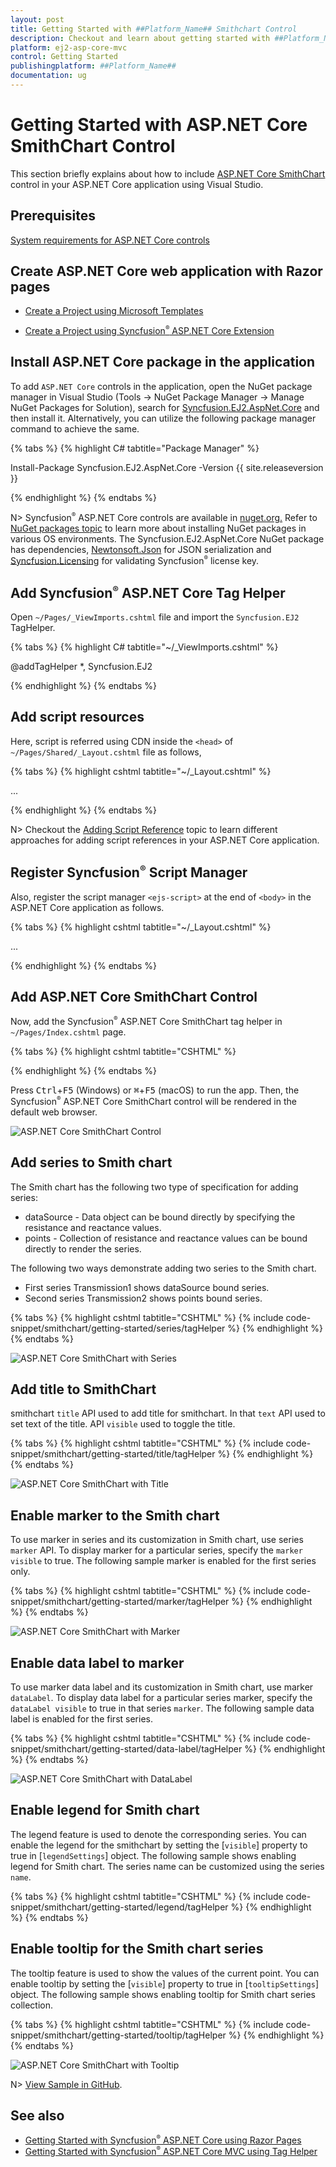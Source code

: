 ```yaml
---
layout: post
title: Getting Started with ##Platform_Name## Smithchart Control
description: Checkout and learn about getting started with ##Platform_Name## Smithchart control of Syncfusion Essential JS 2 and more details.
platform: ej2-asp-core-mvc
control: Getting Started
publishingplatform: ##Platform_Name##
documentation: ug
---
```



# Getting Started with ASP.NET Core SmithChart Control

This section briefly explains about how to include [ASP.NET Core SmithChart](https://www.syncfusion.com/aspnet-core-ui-controls/smith-chart) control in your ASP.NET Core application using Visual Studio.

## Prerequisites

[System requirements for ASP.NET Core controls](https://ej2.syncfusion.com/aspnetcore/documentation/system-requirements)

## Create ASP.NET Core web application with Razor pages

* [Create a Project using Microsoft Templates](https://learn.microsoft.com/en-us/aspnet/core/tutorials/razor-pages/razor-pages-start?view=aspnetcore-6.0&tabs=visual-studio#create-a-razor-pages-web-app)

* [Create a Project using Syncfusion<sup style="font-size:70%">&reg;</sup> ASP.NET Core Extension](https://ej2.syncfusion.com/aspnetcore/documentation/getting-started/project-template)

## Install ASP.NET Core package in the application

To add `ASP.NET Core` controls in the application, open the NuGet package manager in Visual Studio (Tools → NuGet Package Manager → Manage NuGet Packages for Solution), search for [Syncfusion.EJ2.AspNet.Core](https://www.nuget.org/packages/Syncfusion.EJ2.AspNet.Core/) and then install it.  Alternatively, you can utilize the following package manager command to achieve the same.

{% tabs %}
{% highlight C# tabtitle="Package Manager" %}

Install-Package Syncfusion.EJ2.AspNet.Core -Version {{ site.releaseversion }}

{% endhighlight %}
{% endtabs %}

N> Syncfusion<sup style="font-size:70%">&reg;</sup> ASP.NET Core controls are available in [nuget.org.](https://www.nuget.org/packages?q=syncfusion.EJ2) Refer to [NuGet packages topic](https://ej2.syncfusion.com/aspnetcore/documentation/nuget-packages) to learn more about installing NuGet packages in various OS environments. The Syncfusion.EJ2.AspNet.Core NuGet package has dependencies, [Newtonsoft.Json](https://www.nuget.org/packages/Newtonsoft.Json/) for JSON serialization and [Syncfusion.Licensing](https://www.nuget.org/packages/Syncfusion.Licensing/) for validating Syncfusion<sup style="font-size:70%">&reg;</sup> license key.

## Add Syncfusion<sup style="font-size:70%">&reg;</sup> ASP.NET Core Tag Helper

Open `~/Pages/_ViewImports.cshtml` file and import the `Syncfusion.EJ2` TagHelper.

{% tabs %}
{% highlight C# tabtitle="~/_ViewImports.cshtml" %}

@addTagHelper *, Syncfusion.EJ2

{% endhighlight %}
{% endtabs %}

## Add script resources

Here, script is referred using CDN inside the `<head>` of `~/Pages/Shared/_Layout.cshtml` file as follows,

{% tabs %}
{% highlight cshtml tabtitle="~/_Layout.cshtml" %}

<head>
    ...
    <!-- Syncfusion ASP.NET Core controls scripts -->
    <script src="https://cdn.syncfusion.com/ej2/{{ site.ej2version }}/dist/ej2.min.js"></script>
</head>

{% endhighlight %}
{% endtabs %}

N> Checkout the [Adding Script Reference](https://ej2.syncfusion.com/aspnetcore/documentation/common/adding-script-references) topic to learn different approaches for adding script references in your ASP.NET Core application.

## Register Syncfusion<sup style="font-size:70%">&reg;</sup> Script Manager

Also, register the script manager `<ejs-script>` at the end of `<body>` in the ASP.NET Core application as follows.

{% tabs %}
{% highlight cshtml tabtitle="~/_Layout.cshtml" %}

<body>
    ...
    <!-- Syncfusion ASP.NET Core Script Manager -->
    <ejs-scripts></ejs-scripts>
</body>

{% endhighlight %}
{% endtabs %}

## Add ASP.NET Core SmithChart Control

Now, add the Syncfusion<sup style="font-size:70%">&reg;</sup> ASP.NET Core SmithChart tag helper in `~/Pages/Index.cshtml` page.

{% tabs %}
{% highlight cshtml tabtitle="CSHTML" %}

<ejs-smithchart id="smithchart">
</ejs-smithchart>

{% endhighlight %}
{% endtabs %}

Press <kbd>Ctrl</kbd>+<kbd>F5</kbd> (Windows) or <kbd>⌘</kbd>+<kbd>F5</kbd> (macOS) to run the app. Then, the Syncfusion<sup style="font-size:70%">&reg;</sup> ASP.NET Core SmithChart control will be rendered in the default web browser.

![ASP.NET Core SmithChart Control](images/smithchart-control.png)

## Add series to Smith chart

The Smith chart has the following two type of specification for adding series:

* dataSource - Data object can be bound directly by specifying the resistance and reactance values.
* points - Collection of resistance and reactance values can be bound directly to render the series.

The following two ways demonstrate adding two series to the Smith chart.

* First series Transmission1 shows dataSource bound series.
* Second series Transmission2 shows points bound series.

{% tabs %}
{% highlight cshtml tabtitle="CSHTML" %}
{% include code-snippet/smithchart/getting-started/series/tagHelper %}
{% endhighlight %}
{% endtabs %}

![ASP.NET Core SmithChart with Series](images/smithchart-series.png)

## Add title to SmithChart

smithchart `title` API used to add title for smithchart. In that `text` API used to set text of the title. API `visible` used to toggle the title.

{% tabs %}
{% highlight cshtml tabtitle="CSHTML" %}
{% include code-snippet/smithchart/getting-started/title/tagHelper %}
{% endhighlight %}
{% endtabs %}

![ASP.NET Core SmithChart with Title](images/smithchart-with-title.png)

## Enable marker to the Smith chart

To use marker in series and its customization in Smith chart, use series `marker` API. To display marker for a particular series, specify the `marker visible` to true. The following sample marker is enabled for the first series only.

{% tabs %}
{% highlight cshtml tabtitle="CSHTML" %}
{% include code-snippet/smithchart/getting-started/marker/tagHelper %}
{% endhighlight %}
{% endtabs %}

![ASP.NET Core SmithChart with Marker](images/smithchart-with-marker.png)

## Enable data label to marker

To use marker data label and its customization in Smith chart, use marker `dataLabel`. To display data label for a particular series marker, specify the `dataLabel visible` to true in that series `marker`. The following sample data label is enabled for the first series.

{% tabs %}
{% highlight cshtml tabtitle="CSHTML" %}
{% include code-snippet/smithchart/getting-started/data-label/tagHelper %}
{% endhighlight %}
{% endtabs %}

![ASP.NET Core SmithChart with DataLabel](images/smithchart-with-datalabel.png)

## Enable legend for Smith chart

The legend feature is used to denote the corresponding series. You can enable the legend for the smithchart by setting the [`visible`] property to true in [`legendSettings`] object. The following sample shows enabling legend for Smith chart. The series name can be customized using the series `name`.

{% tabs %}
{% highlight cshtml tabtitle="CSHTML" %}
{% include code-snippet/smithchart/getting-started/legend/tagHelper %}
{% endhighlight %}
{% endtabs %}

## Enable tooltip for the Smith chart series

The tooltip feature is used to show the values of the current point. You can enable tooltip by setting the [`visible`] property to true in [`tooltipSettings`] object. The following sample shows enabling tooltip for Smith chart series collection.

{% tabs %}
{% highlight cshtml tabtitle="CSHTML" %}
{% include code-snippet/smithchart/getting-started/tooltip/tagHelper %}
{% endhighlight %}
{% endtabs %}

![ASP.NET Core SmithChart with Tooltip](images/smithchart-with-tooltip.png)

N> [View Sample in GitHub](https://github.com/SyncfusionExamples/ASP-NET-Core-Getting-Started-Examples/tree/main/SmithChart/ASP.NET%20Core%20Tag%20Helper%20Examples).

## See also

* [Getting Started with Syncfusion<sup style="font-size:70%">&reg;</sup> ASP.NET Core using Razor Pages](https://ej2.syncfusion.com/aspnetcore/documentation/getting-started/razor-pages/)
* [Getting Started with Syncfusion<sup style="font-size:70%">&reg;</sup> ASP.NET Core MVC using Tag Helper](https://ej2.syncfusion.com/aspnetcore/documentation/getting-started/aspnet-core-mvc-taghelper)
